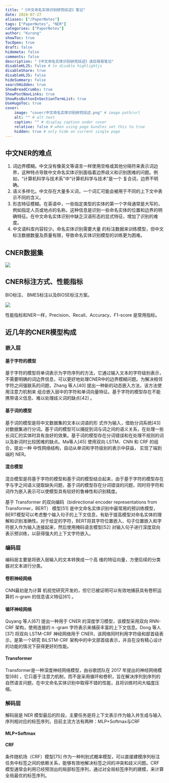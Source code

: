 ```yaml
---
title: "《中文命名实体识别研究综述》笔记"
date: 2024-07-27
aliases: ["/PaperNotes"]
tags: ["PaperNotes", "NER"]
categories: ["PaperNotes"]
author: "Kurong"
showToc: true
TocOpen: true
draft: false
hidemeta: false
comments: false
description: "《中文命名实体识别研究综述》读后简易笔记"
disableHLJS: false # to disable highlightjs
disableShare: true
disableHLJS: false
hideSummary: false
searchHidden: true
ShowBreadCrumbs: true
ShowPostNavLinks: true
ShowRssButtonInSectionTermList: true
UseHugoToc: true
cover:
    image: "cover/中文命名实体识别研究综述.png" # image path/url
    alt: "" # alt text
    caption: "" # display caption under cover
    relative: false # when using page bundles set this to true
    hidden: true # only hide on current single page
---
```


## 中文NER的难点

1. 词边界模糊。中文没有像英文等语言一样使用空格或其他分隔符来表示词边界，这种特点导致中文命名实体识别面临着边界歧义和识别困难的问题。例如，“计算机科学与技术系”中“计算机科学与技术”是一个 复合词，边界不明确。
2. 语义多样化。中文存在大量多义词，一个词汇可能会被用于不同的上下文中表示不同的含义。
3. 形态特征模糊。在英语中，一些指定类型的实体的第一个字母通常是大写的，例如指定人员或地点的名称。这种信息是识别一些命名实体的位置和边界的明确特征。在中文命名实体识别中缺乏汉语形态的显式特征，增加了识别的难度。
4. 中文语料库内容较少。命名实体识别需要大量 的标注数据来训练模型，但中文标注数据数量及质量有限，导致命名实体识别模型的训练更为困难。



## CNER数据集

![](/img/PaperNotes/中文命名实体识别研究综述_赵继贵/img1.png)



## CNER标注方式、性能指标

BIO标注、 BMES标注以及BIOSE标注方案。

![](/img/PaperNotes/中文命名实体识别研究综述_赵继贵/img2.png)

性能指标和NER一样，Precision、Recall、Accuracy、F1-score 是常用指标。



## 近几年的CNER模型构成

### 嵌入层

#### 基于字符的模型

基于字符的模型将单词表示为字符序列的方法，它通过输入文本的字符级别表示，不需要明确的词边界信息，可以更好地处理CNER中的边界模糊问题。为解决相邻字符之间强联系的问题，Zhang 等人[40] 提出一种新的动态嵌入方法，该方法使用注意力机制来 组合嵌入层中的字符和单词向量特征。基于字符的模型存在不能携带语义信息、难以处理歧义词的缺点[42] 。

#### 基于词的模型

基于词的模型是将中文数据集的文本以词语的形 式作为输入，借助分词系统[43] 对数据集进行分词。基于词的模型可以捕捉到词与词之间的语义关系，在处理一些长词汇的实体时具有良好的效果。基于词的模型存在分词错误和在处理不规则的词以及新词时比较困难的缺点。Ma等人[45] 使用双向 LSTM、CNN 和 CRF 的组合，提出一种 中性网络结构，自动从单词和字符级别的表示中获益， 实现了端到端的 NER。

#### 混合模型

混合模型是将基于字符的模型和基于词的模型结合起来，由于基于字符的模型存在字与字之间语义提取缺失问题，基于词的模型存在分词错误的问题，同时将字符和词作为嵌入表示可以使模型具有较好的鲁棒性和识别精度。

基于 Transformer 的双向编码（bidirectional encoder representations from Transformer，BERT） 模型[51] 是中文命名实体识别中最常用的预训练模型， BERT模型可以考虑整个输入句子的上下文信息，有助于提高模型对命名实体的理解和识别准确性。对于给定的字符，BERT将其字符位置嵌入、句子位置嵌入和字符嵌入作为输入连接起来，然后使用掩码语言模型[52] 对输入句子进行深度双向表示预训练，以获得强大的上下文字符嵌入。

### 编码层

编码层主要是将嵌入层输入的文本转换成一个高 维的特征向量，方便后续的分类器对文本进行分类。

#### 卷积神经网络

CNN最初是为计算 机视觉研究开发的，但它已被证明可以有效地捕获具有卷积运算的 n-gram 的信息语义特征[61] 。

#### 循环神经网络

Quyang 等人[67] 提出一种用于 CNER 的深度学习模型，该模型采用双向 RNN-CRF 架构，使用连接的 n -gram 字符表示来捕获丰富的上下文信息。Dong 等人[37] 将双向 LSTM-CRF 神经网络用于 CNER，该网络同时利用字符级和部首级表示，是第一个研究 BiLSTM-CRF 架构中的中文部首级表示，并且在没有精心设计的功能的情况下获得更好的性能。

#### Transformer

Transformer是一种深度神经网络模型，由谷歌团队在 2017 年提出的神经网络模型[68] ，它只基于注意力机制，而不是采用循环和卷积，旨在解决序列到序列的自然语言问题，在中文命名实体识别中取得不错的性能，且将训练时间大幅度压缩。

### 解码层

解码层是 NER 模型最后的阶段，主要任务是将上下文表示作为输入并生成与输入序列相对应的标签序列，目前主流方法有两种：MLP+Softmax与CRF

#### MLP+Softmax

#### CRF

条件随机场（CRF）模型[75] 作为一种判别式概率模型，可以直接建模序列标注任务中标签之间的依赖关系，能够有效地解决标签之间的冲突和歧义问题。CRF 模型通常会利用已经预测出的局部标签序列，通过对全局标签序列的建模，来计算全局最优的标签序列。
